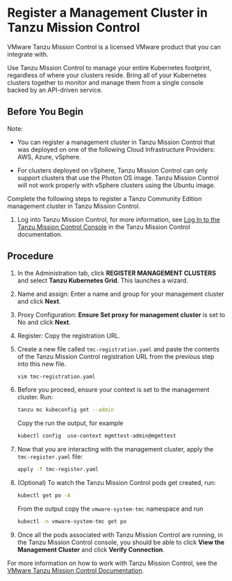 # Register a Management Cluster in Tanzu Mission Control

VMware Tanzu Mission Control is a licensed VMware product that you can integrate with.

Use Tanzu Mission Control to manage your entire Kubernetes footprint, regardless of where your clusters reside.
Bring all of your Kubernetes clusters together to monitor and manage them from a single console backed by an API-driven service.

## Before You Begin

Note:

- You can register a management cluster in Tanzu Mission Control that was deployed on one of the following Cloud Infrastructure Providers: AWS, Azure, vSphere.

- For clusters deployed on vSphere, Tanzu Mission Control can only support clusters that use the Photon OS image. Tanzu Mission Control will not work properly with vSphere clusters using the Ubuntu image.

Complete the following steps to register a Tanzu Community Edition management cluster in Tanzu Mission Control.

1. Log into Tanzu Mission Control, for more information, see [Log In to the Tanzu Mission Control Console](https://docs.vmware.com/en/VMware-Tanzu-Mission-Control/services/tanzumc-using/GUID-855A8998-E19A-46AC-A833-12C347486EF7.html) in the Tanzu Mission Control documentation.

## Procedure

1. In the Administration tab, click **REGISTER MANAGEMENT CLUSTERS** and select **Tanzu Kubernetes Grid**. This launches a wizard.

1. Name and assign: Enter a name and group for your management cluster and click **Next**.

1. Proxy Configuration: **Ensure Set proxy for management cluster** is set to No and click **Next**.

1. Register: Copy the registration URL.

1. Create a new file called `tmc-registration.yaml` and paste the contents of the Tanzu Mission Control registration URL from the previous step into this new file.

    ```sh
    vim tmc-registration.yaml
    ```

1. Before you proceed, ensure your context is set to the management cluster. Run:

    ```sh
    tanzu mc kubeconfig get --admin
    ```

    Copy the run the output, for example

    ```sh
    kubectl config  use-context mgmttest-admin@mgmttest
    ```

1. Now that you are interacting with the management cluster, apply the `tmc-register.yaml` file:

    ```sh
    apply -f tmc-register.yaml
    ```

1. (Optional)  To watch the Tanzu Mission Control pods get created, run:

    ```sh
    kubectl get po -A
    ```

    From the output copy the `vmware-system-tmc` namespace and run

    ```sh
    kubectl -n vmware-system-tmc get po
    ```

1. Once all the pods associated with Tanzu Mission Control are running, in the Tanzu Mission Control console, you should be able to click **View the Management Cluster** and click **Verify Connection**.

For more information on how to work with Tanzu Mission Control, see the [VMware Tanzu Mission Control Documentation](https://docs.vmware.com/en/VMware-Tanzu-Mission-Control/services/tanzumc-concepts/GUID-9E6DEA00-C368-4B06-B93E-BA1916EB2929.html).

